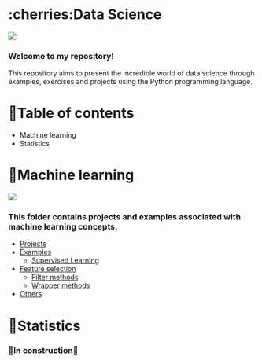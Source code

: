 
<h1 align="left">:cherries:Data Science</h1>

<img src="https://img.shields.io/static/v1?label=DataScience&message=English&color=e07a5f&style=for-the-badge&logo=GitHub">

### Welcome to my repository!

This repository aims to present the incredible world of data science through examples, exercises and projects using the Python programming language.

# :cherries:Table of contents

- Machine learning
- Statistics

# :cherries:Machine learning

<img src="https://www.edureka.co/blog/wp-content/uploads/2018/03/Types-of-Machine-Learning-Waht-is-Machine-Learning-Edureka-2.png">

### This folder contains projects and examples associated with machine learning concepts.

<!--ts-->
  * [Projects](https://github.com/LucasKiraly/DataScience-EN/tree/master/Machine%20Learning/Projects)
  * [Examples](https://github.com/LucasKiraly/DataScience-EN/tree/master/Machine%20Learning/Examples)
    * [Supervised Learning](https://github.com/LucasKiraly/DataScience-EN/tree/master/Machine%20Learning/Examples/Supervised%20Learning)
  * [Feature selection](https://github.com/LucasKiraly/DataScience-EN/tree/master/Machine%20Learning/Feature%20Selection)
    * [Filter methods](https://github.com/LucasKiraly/DataScience-EN/tree/master/Machine%20Learning/Feature%20Selection/Filter%20Methods)
    * [Wrapper methods](https://github.com/LucasKiraly/DataScience-EN/tree/master/Machine%20Learning/Feature%20Selection/Wrapper%20Methods)
  * [Others](https://github.com/LucasKiraly/DataScience-EN/tree/master/Machine%20Learning/Others)

<!--te-->

# :cherries:Statistics

### :construction:In construction:construction:

